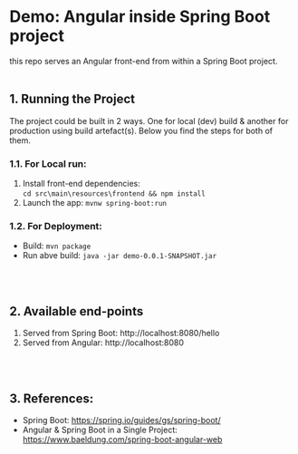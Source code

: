 # Demo: Angular inside Spring Boot project

this repo serves an Angular front-end from within a Spring Boot project.
&nbsp;
\
&nbsp;




## 1. Running the Project

The project could be built in 2 ways. One for local (dev) build & 
another for production using build artefact(s). Below you find the steps 
for both of them.


### 1.1. For Local run: 
1. Install front-end dependencies:   
`cd src\main\resources\frontend && npm install`
2. Launch the app: `mvnw spring-boot:run`

### 1.2. For Deployment:
* Build: `mvn package`
* Run abve build: `java -jar demo-0.0.1-SNAPSHOT.jar`

&nbsp;
\
&nbsp;

## 2. Available end-points
1. Served from Spring Boot: http://localhost:8080/hello
2. Served from Angular: http://localhost:8080

\
&nbsp;
## 3. References:

* Spring Boot: https://spring.io/guides/gs/spring-boot/  
* Angular & Spring Boot in a Single Project: https://www.baeldung.com/spring-boot-angular-web
